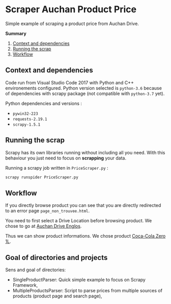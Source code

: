 # Scraper Auchan Product Price
Simple example of scraping a product price from Auchan Drive.

**Summary**
1. [Context and dependencies](#context-and-dependencies)
1. [Running the scrap](#running-the-scrap)
1. [Workflow](#workflow)



## Context and dependencies

Code run from Visual Studio Code 2017 with Python and C++ environements configured.
Python version selected is `python-3.6` because of dependencies with scrapy package (not compatible with `python-3.7` yet).

Python dependencies and versions :
* `pywin32-223`
* `requests-2.19.1`
* `scrapy-1.5.1`


## Running the scrap

Scrapy has its own libraries running without including all you need. With this behaviour you just need to focus on **scrapping** your data.

Running a scrapy job written in `PriceScraper.py` :
```py
scrapy runspider PriceScraper.py
```


## Workflow

If you directly browse product you can see that you are directly redirected to an error page `page_non_trouvee.html`.

You need to first select a Drive Location before browsing product. We chose to go at [Auchan Drive Englos](#https://www.auchandrive.fr/drive/mag/Englos-924).

Thus we can show product informations. We chose product [Coca-Cola Zero 1L](#https://www.auchandrive.fr/catalog/coca-cola-zero-1l-P762493).


## Goal of directories and projects

Sens and goal of directories:
* SingleProductParser: Quick simple example to focus on Scrapy Framework,
* MultipleProductsParser: Script to parse prices from multiple sources of products (product page and search page),
